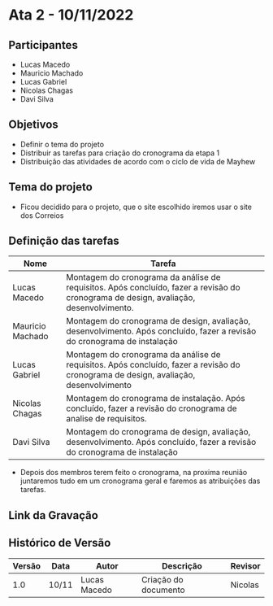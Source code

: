 # Ata 2 - 10/11/2022

## Participantes

- Lucas Macedo
- Mauricio Machado
- Lucas Gabriel
- Nicolas Chagas
- Davi Silva

## Objetivos

- Definir o tema do projeto
- Distribuir as tarefas para criação do cronograma da etapa 1
- Distribuição das atividades de acordo com o ciclo de vida de Mayhew

## Tema do projeto

- Ficou decidido para o projeto, que o site escolhido iremos usar o site dos Correios

## Definição das tarefas

| Nome              | Tarefa |
| - | - |
| Lucas Macedo      | Montagem do cronograma da análise de requisitos. Após concluído, fazer a revisão do cronograma de design, avaliação, desenvolvimento. |
| Mauricio Machado  | Montagem do cronograma de design, avaliação, desenvolvimento. Após concluído, fazer a revisão do cronograma de instalação |
| Lucas Gabriel     | Montagem do cronograma da análise de requisitos. Após concluído, fazer a revisão do cronograma de design, avaliação, desenvolvimento |
| Nicolas Chagas    | Montagem do cronograma de instalação. Após concluído, fazer a revisão do cronograma de analise de requisitos. |
| Davi Silva        | Montagem do cronograma de design, avaliação, desenvolvimento. Após concluído, fazer a revisão do cronograma de instalação |

- Depois dos membros terem feito o cronograma, na proxima reunião juntaremos tudo em um cronograma geral
e faremos as atribuições das tarefas.

## Link da Gravação

## Histórico de Versão

| Versão | Data | Autor | Descrição | Revisor |
| - | - | - | - | - |
| 1.0 | 10/11 | Lucas Macedo | Criação do documento | Nicolas |
